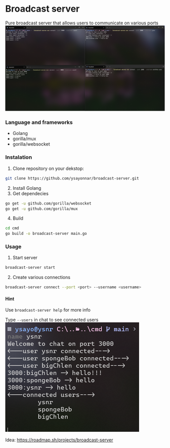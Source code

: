 # Broadcast server

Pure broadcast server that allows users to communicate on various ports
![example](photo.png)

### Language and frameworks

- Golang
- gorilla/mux
- gorilla/websocket

### Instalation

1. Clone repository on your dekstop:

```bash
git clone https://github.com/ysayonnar/broadcast-server.git
```

2. Install Golang
3. Get dependecies

```bash
go get -u github.com/gorilla/websocket
go get -u github.com/gorilla/mux
```

4. Build

```bash
cd cmd
go build -o broadcast-server main.go
```

### Usage

1. Start server

```bash
broadcast-server start
```

2. Create various connections

```bash
broadcast-server connect --port <port> --username <username>
```

#### Hint

 Use `broadcast-server help` for more info

 Type `--users` in chat to see connected users
 ![example](photo1.png)

Idea: https://roadmap.sh/projects/broadcast-server